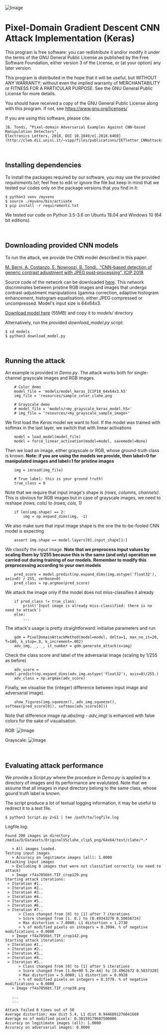 
![Image](resources/extra/vippdiism.png)

# Pixel-Domain Gradient Descent CNN Attack Implementation (Keras)

This program is free software: you can redistribute it and/or modify
it under the terms of the GNU General Public License as published by
the Free Software Foundation, either version 3 of the License, or
(at your option) any later version.

This program is distributed in the hope that it will be useful,
but WITHOUT ANY WARRANTY; without even the implied warranty of
MERCHANTABILITY or FITNESS FOR A PARTICULAR PURPOSE.  See the
GNU General Public License for more details.

You should have received a copy of the GNU General Public License
along with this program.  If not, see <https://www.gnu.org/licenses/>

If you are using this software, please cite:

    [B. Tondi, “Pixel-domain Adversarial Examples Against CNN-based Manipulation Detectors", 
    Electronics Letters, 2018, DOI 10.1049/el.2018.6469](http://clem.dii.unisi.it/~vipp/files/publications/IETletter_CNNattacks_final.pdf)
<br>

## Installing dependencies

To install the packages required by our software, you may use the provided *requirements.txt*;
feel free to edit or ignore the file but keep in mind that we tested our codes only on the package 
versions that you find in it:

```
$ python3 venv /myvenv
$ source ./myvenv/bin/activate
$ pip install -r requirements.txt
```
We tested our code on Python 3.5-3.6 on Ubuntu 18.04 and Windows 10 (64 bit editions).

<br>

## Downloading provided CNN models
To run the attack, we provide the CNN model described in this paper:

[M. Barni, A. Costanzo, E. Nowroozi, B. Tondi., “CNN-based detection of generic contrast adjustment with
JPEG post-processing", ICIP 2018](http://clem.dii.unisi.it/~vipp/files/publications/CM-icip18.pdf)

Source code of the network can be downloaded [here](https://github.com/andreacos/ContrastNet). This network
discriminates between pristine RGB images and images that undergo contrast-adjustment manipulations (gamma correction,
adaptive histogram enhancement, histogram equalisation), either JPEG compressed or uncompressed. Model's input size is
64x64x3.

[Download model here](http://clem.dii.unisi.it/~vipp/github/model_keras_ICIP18_64x64x3.h5) (55MB) and 
copy it to *models/* directory 

Alternatively, run the provided *download_model.py* script:
```
$ cd models
$ python3 download_model.py
```

<br>

## Running the attack

An example is provided in *Demo.py*. The attack works both for single-channel grayscale images and RGB images. 
``` 
    # Color demo
    model_file = 'models/model_keras_ICIP18_64x64x3.h5'
    img_file = 'resources/sample_color_clahe.png

    # Grayscale demo
    # model_file = 'models/<my_grayscale_keras_model.h5>'
    # img_file = 'resources/<my_grayscale_sample_image>'
``` 
We first load the *Keras* model we want to fool. If the model was trained with softmax in the last layer, we switch that with linear activations
```
    model = load_model(model_file)
    model = force_linear_activation(model=model, savemodel=None)
```   
Then we load an image, either grayscale or RGB, whose ground-truth class is known. <b>Note: if you are using the models we provide, then label=0 for manipulated images and label=1 for pristine images</b>
```
    img = imread(img_file)

    # True label: this is your ground truth!
    true_class = 0
```
Note that we require that input image's shape is *(rows, columns, channels)*. This is obvious for RGB images but in case of grayscale images, we need to 
reshape *(rows, cols)* to *(rows, cols, 1)*
```
    if len(img.shape) == 2:
        img = np.expand_dims(img, -1)
```
We also make sure that input image shape is the one the to-be-fooled CNN model is expecting
```
    assert img.shape == model.layers[0].input_shape[1:]
```

We classify the input image. <b>Note that we preprocess input values by scaling them by 1/255
because this is the same (and only) operation we carried out during training of our models. Remember to modify this preprocessing according to your own models</b>
```
    pred_score = model.predict(np.expand_dims(img.astype('float32'), axis=0) / 255, verbose=0)
    pred_class = np.argmax(pred_score)
```
We attack the image only if the model does not miss-classifies it already
```
    if pred_class != true_class:
        print('Input image is already miss-classified: there is no need to attack')
    else:
        ...
```
The attack's usage is pretty straightforward: initialise parameters and run
```
    gdm = PixelDomainAttackMethod(model=model, delta=1, max_no_it=20, T=100, k_stop=.8, k_increment=.002)
    adv_img, _, _, it_number = gdm.generate_attack(x=img)
```
Check the class score and label of the adversarial image (scaling by 1/255 as before)
```
    adv_score = model.predict(np.expand_dims(adv_img.astype('float32'), axis=0)/255.)
    adv_class = np.argmax(adv_score)
```
Finally, we visualise the (integer) difference between input image and adversarial image). 
```
    show_figures(img.squeeze(), adv_img.squeeze(), softmax(pred_score[0]), softmax(adv_score[0]))
```
Note that difference image *np.abs(img - adv_img)* is enhanced with false colors for the sake of visualisation.

RGB:
![Image](resources/extra/attack_results.png)

Grayscale:
![Image](resources/extra/attack_results_grayscale.png)

<br>

## Evaluating attack performance

We provide a *Script.py* where the procedure in *Demo.py* is applied to a directory of images and its performance are
evalutated. Note that we assume that all images in input directory belong to the same class, whose gound truth label
is known. 

The script produce a lot of textual logging information, it may be useful to redirect it to a text file.
```
$ python3 Script.py 2>&1 | tee /path/to/logfile.log

```

Logfile.log:

```
Found 200 images in directory /media/D/Datasets/OriginalVSclahe_clip5_png/64x64/test/clahe/*.*

   > All images loaded.
Testing input images
   > Accuracy on legitimate images (all): 1.0000
Attacking input images
   > Excluding 0 images that were not classified correctly (no need to attack)
   > Image rf4a7056bt.TIF_crop129.png
Starting attack iterations:
 > Iteration #1.. 
 > Iteration #2.. 
 > Iteration #3.. 
 > Iteration #4.. 
 > Iteration #5.. 
 > Iteration #6.. 
 > Iteration #7.. 
      > Class changed from [0] to [1] after 7 iterations
      > Score changed from [1. 0.] to [0.49343276 0.50656724]
      > Max distortion = 7.0000; L1 distortion = 1.2730
      > % of modified pixels on integers = 0.3994. % of negative modifications = 0.0000
   > Image rf4a7056bt.TIF_crop142.png
Starting attack iterations:
 > Iteration #1.. 
 > Iteration #2.. 
 > Iteration #3.. 
 > Iteration #4.. 
 > Iteration #5.. 
      > Class changed from [0] to [1] after 5 iterations
      > Score changed from [1.0e+00 5.2e-44] to [0.4962672 0.5037328]
      > Max distortion = 5.0000; L1 distortion = 0.9928
      > % of modified pixels on integers = 0.3779. % of negative modifications = 0.0000
   > Image rf4a7056bt.TIF_crop38.png
   
   ...
   ...
   
Attack failed 0 times out of 50
Average distortion: max dist 5.4, L1 dist 0.9446891276041669
Average no of modified pixels: 0.38159179687500006
Accuracy on legitimate images (all): 1.0000
Accuracy on adversarial images: 0.0000
```
